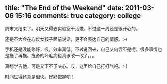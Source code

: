 title: "The End of the Weekend"
date: 2011-03-06 15:16
comments: true
category: college
--------------------

周末又结束了。明天又得去实验室干活啦。不过这一周还是很开心的。

还是不大会在心仪女孩子面前说话，更不会表达自己的情感。:-(

手机还是没能修好，哎，效率真低。不过说回来，自己又何尝不是呢，很多事情也是拖了再拖。拖沓的坏毛病也真该改一改了。。。

真想学吉他，可是又下不了决心。哎，这里给自己打打气吧。:-)

时间过得还真是很快。好好把握吧！